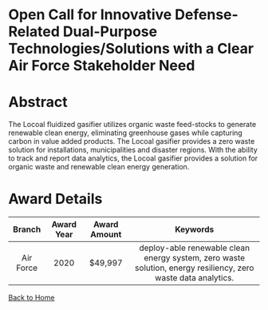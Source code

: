 
Open Call for Innovative Defense-Related Dual-Purpose Technologies/Solutions with a Clear Air Force Stakeholder Need
====================================================================================================================

# Abstract


The Locoal fluidized gasifier utilizes organic waste feed-stocks to generate renewable clean energy, eliminating greenhouse gases while capturing carbon in value added products. The Locoal gasifier provides a zero waste solution for installations, municipalities and disaster regions. With the ability to track and report data analytics, the Locoal gasifier provides a solution for organic waste and renewable clean energy generation.  

# Award Details

|Branch|Award Year|Award Amount|Keywords|
| :---: | :---: | :---: | :---: |
|Air Force|2020|$49,997|deploy-able renewable clean energy system, zero waste solution, energy resiliency, zero waste data analytics.|
  
  


[Back to Home](https://github.com/chrischow/dod_sbir_awards/DJ/#1694)